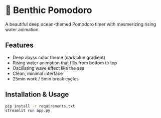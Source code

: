 # 🌊 Benthic Pomodoro

A beautiful deep ocean-themed Pomodoro timer with mesmerizing rising water animation.

## Features
- Deep abyss color theme (dark blue gradient)
- Rising water animation that fills from bottom to top
- Oscillating wave effect like the sea
- Clean, minimal interface
- 25min work / 5min break cycles

## Installation & Usage
```bash
pip install -r requirements.txt
streamlit run app.py
```
